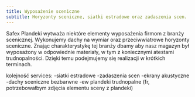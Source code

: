 ```yaml
---
title: Wyposażenie sceniczne
subtitle: Horyzonty sceniczne, siatki estradowe oraz zadaszenia scen.
---
```


Safex Plandeki wytważa niektóre elementy wyposażenia firmom z branży scenicznej. Wykonujemy
dachy na wymiar oraz przeciwwiatrowe horyzonty sceniczne. Znając charakterystykę tej branży dbamy aby nasz magazyn
był wyposażony w odpowiednie materiały, w tym z koniecznymi atestami
trudnopalności. Dzięki temu podejmujemy się realizacji w krótkich terminach.


kolejność services:
-siatki estradowe
-zadaszenia scen
-ekrany akustyczne
-dachy sceniczne bezbarwne
-ew plandeki trudnopalne (fr, potrzebowałbym zdjęcia elementu sceny z plandeki)